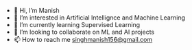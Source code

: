 - 👋 Hi, I’m Manish
- 👀 I’m interested in Artificial Intellignce and Machine Learning
- 🌱 I’m currently learning Supervised Learning
- 💞️ I’m looking to collaborate on ML and AI projects
- 📫 How to reach me singhmanish156@gmail.com

<!---
MLwallah/MLwallah is a ✨ special ✨ repository because its `README.md` (this file) appears on your GitHub profile.
You can click the Preview link to take a look at your changes.
--->
